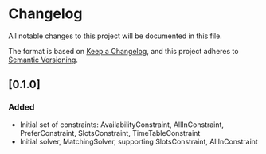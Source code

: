 # Changelog

All notable changes to this project will be documented in this file.

The format is based on [Keep a Changelog](https://keepachangelog.com/en/1.0.0/), and this project adheres
to [Semantic Versioning](https://semver.org/spec/v2.0.0.html).

## [0.1.0]

### Added

- Initial set of constraints: AvailabilityConstraint, AllInConstraint, PreferConstraint, SlotsConstraint,
  TimeTableConstraint
- Initial solver, MatchingSolver, supporting SlotsConstraint, AllInConstraint

